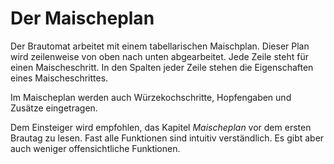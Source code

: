 # Der Maischeplan

Der Brautomat arbeitet mit einem tabellarischen Maischplan. Dieser Plan wird zeilenweise von oben nach unten abgearbeitet. Jede Zeile steht für einen Maischeschritt. In den Spalten jeder Zeile stehen die Eigenschaften eines Maischeschrittes.

Im Maischeplan werden auch Würzekochschritte, Hopfengaben und Zusätze eingetragen.

Dem Einsteiger wird empfohlen, das Kapitel _Maischeplan_ vor dem ersten Brautag zu lesen. Fast alle Funktionen sind intuitiv verständlich. Es gibt aber auch weniger offensichtliche Funktionen.
